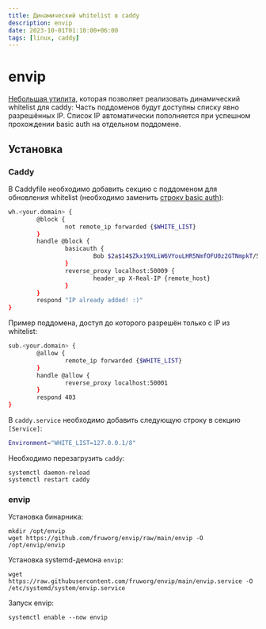 ```yaml
---
title: Динамический whitelist в caddy
description: envip
date: 2023-10-01T01:10:00+06:00
tags: [linux, caddy]
---
```


# envip
[Небольшая утилита](https://github.com/fruworg/envip), которая позволяет реализовать динамический whitelist для caddy:
Часть поддоменов будут доступны списку явно разрешённых IP.
Список IP автоматически пополняется при успешном прохождении basic auth на отдельном поддомене.

## Установка
### Caddy

В Caddyfile необходимо добавить секцию с поддоменом для обновления whitelist (необходимо заменить [строку basic auth](https://caddyserver.com/docs/caddyfile/directives/basicauth)):
```sh
wh.<your.domain> {
        @block {
                not remote_ip forwarded {$WHITE_LIST}
        }
        handle @block {
                basicauth {
                        Bob $2a$14$Zkx19XLiW6VYouLHR5NmfOFU0z2GTNmpkT/5qqR7hx4IjWJPDhjvG
                }
                reverse_proxy localhost:50009 {
                        header_up X-Real-IP {remote_host}
                }
        }
        respond "IP already added! :)"
}
```

Пример поддомена, доступ до которого разрешён только с IP из whitelist:
```sh
sub.<your.domain> {
        @allow {
                remote_ip forwarded {$WHITE_LIST}
        }
        handle @allow {
                reverse_proxy localhost:50001
        }
        respond 403
}
```

В `caddy.service` необходимо добавить следующую строку в секцию `[Service]`:
```sh
Environment="WHITE_LIST=127.0.0.1/8"
```

Необходимо перезагрузить `caddy`:
```shell
systemctl daemon-reload
systemctl restart caddy
```  

### envip
Установка бинарника:
```shell
mkdir /opt/envip
wget https://github.com/fruworg/envip/raw/main/envip -O /opt/envip/envip
```

Установка systemd-демона `envip`:
```shell
wget https://raw.githubusercontent.com/fruworg/envip/main/envip.service -O /etc/systemd/system/envip.service
```

Запуск envip:
```shell
systemctl enable --now envip
```
